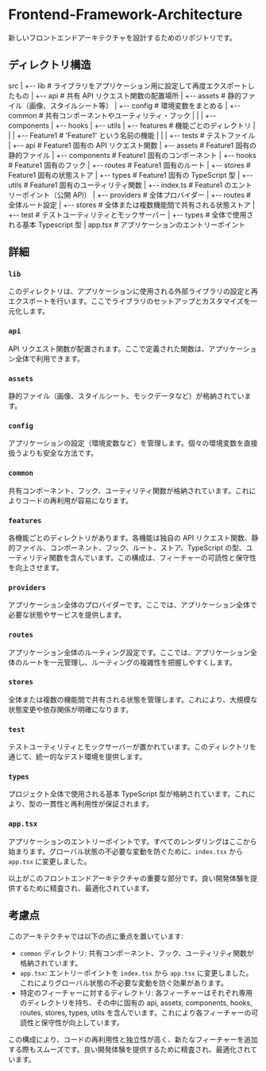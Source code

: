 # Frontend-Framework-Architecture

新しいフロントエンドアーキテクチャを設計するためのリポジトリです。

## ディレクトリ構造

src
|
+-- lib # ライブラリをアプリケーション用に設定して再度エクスポートしたもの
|
+-- api # 共有 API リクエスト関数の配置場所
|
+-- assets # 静的ファイル（画像、スタイルシート等）
|
+-- config # 環境変数をまとめる
|
+-- common # 共有コンポーネントやユーティリティ・フック
| |
| +-- components
| +-- hooks
| +-- utils
|
+-- features # 機能ごとのディレクトリ
| |
| +-- Feature1 # 'Feature1' という名前の機能
| |
| +-- tests # テストファイル
| +-- api # Feature1 固有の API リクエスト関数
| +-- assets # Feature1 固有の静的ファイル
| +-- components # Feature1 固有のコンポーネント
| +-- hooks # Feature1 固有のフック
| +-- routes # Feature1 固有のルート
| +-- stores # Feature1 固有の状態ストア
| +-- types # Feature1 固有の TypeScript 型
| +-- utils # Feature1 固有のユーティリティ関数
| +-- index.ts # Feature1 のエントリーポイント（公開 API）
|
+-- providers # 全体プロバイダー
|
+-- routes # 全体ルート設定
|
+-- stores # 全体または複数機能間で共有される状態ストア
|
+-- test # テストユーティリティとモックサーバー
|
+-- types # 全体で使用される基本 Typescript 型
|
app.tsx # アプリケーションのエントリーポイント

## 詳細

### `lib`

このディレクトリは、アプリケーションに使用される外部ライブラリの設定と再エクスポートを行います。ここでライブラリのセットアップとカスタマイズを一元化します。

### `api`

API リクエスト関数が配置されます。ここで定義された関数は、アプリケーション全体で利用できます。

### `assets`

静的ファイル（画像、スタイルシート、モックデータなど）が格納されています。

### `config`

アプリケーションの設定（環境変数など）を管理します。個々の環境変数を直接扱うよりも安全な方法です。

### `common`

共有コンポーネント、フック、ユーティリティ関数が格納されています。これによりコードの再利用が容易になります。

### `features`

各機能ごとのディレクトリがあります。各機能は独自の API リクエスト関数、静的ファイル、コンポーネント、フック、ルート、ストア、TypeScript の型、ユーティリティ関数を含んでいます。この構成は、フィーチャーの可読性と保守性を向上させます。

### `providers`

アプリケーション全体のプロバイダーです。ここでは、アプリケーション全体で必要な状態やサービスを提供します。

### `routes`

アプリケーション全体のルーティング設定です。ここでは、アプリケーション全体のルートを一元管理し、ルーティングの複雑性を把握しやすくします。

### `stores`

全体または複数の機能間で共有される状態を管理します。これにより、大規模な状態変更や依存関係が明確になります。

### `test`

テストユーティリティとモックサーバーが置かれています。このディレクトリを通じて、統一的なテスト環境を提供します。

### `types`

プロジェクト全体で使用される基本 TypeScript 型が格納されています。これにより、型の一貫性と再利用性が保証されます。

### `app.tsx`

アプリケーションのエントリーポイントです。すべてのレンダリングはここから始まります。グローバル状態の不必要な変動を防ぐために、`index.tsx` から `app.tsx` に変更しました。

以上がこのフロントエンドアーキテクチャの重要な部分です。良い開発体験を提供するために精査され、最適化されています。

## 考慮点

このアーキテクチャでは以下の点に重点を置いています:

- `common` ディレクトリ: 共有コンポーネント、フック、ユーティリティ関数が格納されています。
- `app.tsx`: エントリーポイントを `index.tsx` から `app.tsx` に変更しました。これによりグローバル状態の不必要な変動を防ぐ効果があります。
- 特定のフィーチャーに対するディレクトリ: 各フィーチャーはそれぞれ専用のディレクトリを持ち、その中に固有の api, assets, components, hooks, routes, stores, types, utils を含んでいます。これにより各フィーチャーの可読性と保守性が向上しています。

この構成により、コードの再利用性と独立性が高く、新たなフィーチャーを追加する際もスムーズです。良い開発体験を提供するために精査され、最適化されています。
